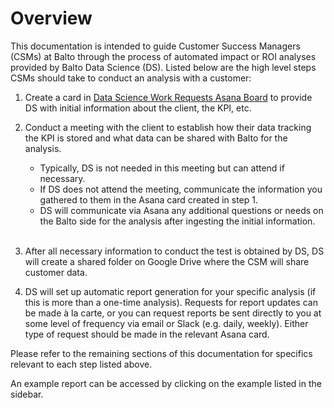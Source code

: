 # Overview
This documentation is intended to guide Customer Success Managers (CSMs) at Balto through the process of automated impact or ROI analyses provided by Balto Data Science (DS). Listed below are the high level steps CSMs should take to conduct an analysis with a customer:

1. Create a card in [Data Science Work Requests Asana Board](https://app.asana.com/0/1200386241920646/board) to provide DS with initial information about the client, the KPI, etc.
2. Conduct a meeting with the client to establish how their data tracking the KPI is stored and what data can be shared with Balto for the analysis.

    - Typically, DS is not needed in this meeting but can attend if necessary.
    - If DS does not attend the meeting, communicate the information you gathered to them in the Asana card created in step 1.
    - DS will communicate via Asana any additional questions or needs on the Balto side for the analysis after ingesting the initial information.<br><br>

3. After all necessary information to conduct the test is obtained by DS, DS will create a shared folder on Google Drive where the CSM will share customer data.
4. DS will set up automatic report generation for your specific analysis (if this is more than a one-time analysis). Requests for report updates can be made à la carte, or you can request reports be sent directly to you at some level of frequency via email or Slack (e.g. daily, weekly). Either type of request should be made in the relevant Asana card.

Please refer to the remaining sections of this documentation for specifics relevant to each step listed above.

An example report can be accessed by clicking on the example listed in the sidebar.
